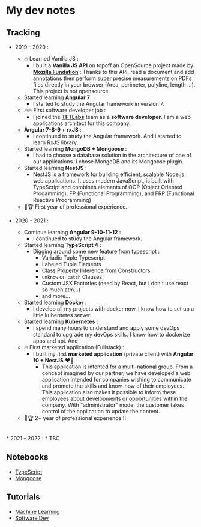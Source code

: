 # My dev notes

## Tracking

* 2019 - 2020 :
  * 🔥 Learned Vanilla JS : 
      - I built a **Vanilla JS API** on topoff an OpenSource project made by [**Mozilla Fundation**](https://foundation.mozilla.org/fr/) : Thanks to this API, read a document and add annotations then perform super precise measurements on PDFs files directly in your browser (Area, perimeter, polyline, length ...). This project is not opensource.
  * Started learning **Angular 7** :
      - I started to study the Angular framework in version 7.
  * 🔥🔥 First software developer job :
      - I joined the [**TFTLabs**](https://www.tftlabs.fr) team as a **software developer**. I am a web applications architect for this company.
  * **Angular 7-8-9 + rxJS** :
      - I continued to study the Angular framework. And i started to learn RxJS library.
  * Started learning **MongoDB + Mongoose** :
      - I had to choose a database solution in the architecture of one of our applications. I chose MongoDB and its Mongoose plugin.
  * Started learning **NestJS** : 
      - NestJS is a framework for building efficient, scalable Node.js web applications. It uses modern JavaScript, is built with TypeScript and combines elements of OOP (Object Oriented Progamming), FP (Functional Programming), and FRP (Functional Reactive Programming)
  * 🎁🏆 First year of professional experience.

* 2020 - 2021 :
  * Continue learning **Angular 9-10-11-12** :
      - I continued to study the Angular framework.
  * Started learning **TypeScript 4** :
      - Digging around some new feature from typescript :
          - Variadic Tuple Typescript
          - Labeled Tuple Elements
          - Class Property Inference from Constructors
          - `unknow` on `catch` Clauses
          - Custom JSX Factories (need by React, but i don't use react so much atm...)
          - and more...
  * Started learning **Docker** :
      - I develop all my projects with docker now. I know how to set up a little kubernetes server.
  * Started learning **Kubernetes** :
      - I spend many hours to understand and apply some devOps standard to upgrade my devOps skills. I know how to dockerize apps and api. And 
  * 🔥 First marketed application (Fullstack) : 
      - I built my first **marketed application** (private client) with **Angular 10 + NestJS** ❤💙 : 
        - This application is intented for a multi-national group. From a concept imagined by our partner, we have developed a web application intended for companies wishing to communicate and promote the skills and know-how of their employees.
        This application also makes it possible to inform these employees about developments or opportunities within the company.
        With "administrator" mode, the customer takes control of the application to update the content.
  * 🎁🏆 2+ year of professional experience !!

<br />
* 2021 - 2022 :
  * TBC



## Notebooks

* [TypeScript](https://github.com/mkubdev/my-dev-note/blob/main/notebooks/typescript.md)
* [Mongoose](https://github.com/mkubdev/my-dev-note/blob/main/notebooks/mongoose.md)

## Tutorials

* [Machine Learning](https://github.com/mkubdev/my-dev-note/blob/main/notebooks/tutorials/machine-learning.md)
* [Software Dev](https://github.com/mkubdev/my-dev-note/blob/main/notebooks/tutorials/softwaredev.md)
